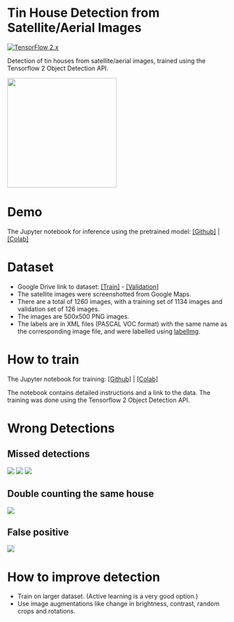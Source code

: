 # Tin House Detection from Satellite/Aerial Images

[![TensorFlow 2.x](https://img.shields.io/badge/TensorFlow-2.x-FF6F00?logo=tensorflow)](https://github.com/tensorflow/tensorflow/releases/tag/v2.1.2)

Detection of tin houses from satellite/aerial images, trained using the Tensorflow 2 Object Detection API.

<img src="https://github.com/yasserius/satellite_image_tinhouse_detector/blob/main/images/poster.png?raw=true" height=250px>

# Demo

The Jupyter notebook for inference using the pretrained model: [[Github]](https://github.com/yasserius/satellite_image_tinhouse_detector/blob/main/inference.ipynb) | [[Colab]](https://colab.research.google.com/github/yasserius/satellite_image_tinhouse_detector/blob/main/inference.ipynb)

# Dataset

* Google Drive link to dataset: [[Train]](https://drive.google.com/drive/folders/1Rn8xcyczl1cUinarS99K0LysUk8zqwpW?usp=sharing) - [[Validation]](https://drive.google.com/drive/folders/1--iWbI43MKuK6WYbj5Q3337L3BN6NnMm?usp=sharing)
* The satellite images were screenshotted from Google Maps.
* There are a total of 1260 images, with a training set of 1134 images and validation set of 126 images.
* The images are 500x500 PNG images.
* The labels are in XML files (PASCAL VOC format) with the same name as the corresponding image file, and were labelled using [labelImg](https://github.com/tzutalin/labelImg).

# How to train

The Jupyter notebook for training: [[Github]](https://github.com/yasserius/satellite_image_tinhouse_detector/blob/main/training.ipynb) | [[Colab]](https://colab.research.google.com/github/yasserius/satellite_image_tinhouse_detector/blob/main/training.ipynb)

The notebook contains detailed instructions and a link to the data.
The training was done using the Tensorflow 2 Object Detection API.

# Wrong Detections
## Missed detections
<img src="https://github.com/yasserius/satellite_image_tinhouse_detector/blob/main/images/bad_1.png?raw=true">
<img src="https://github.com/yasserius/satellite_image_tinhouse_detector/blob/main/images/bad_3.png?raw=true">
<img src="https://github.com/yasserius/satellite_image_tinhouse_detector/blob/main/images/bad_4.png?raw=true">

## Double counting the same house
<img src="https://github.com/yasserius/satellite_image_tinhouse_detector/blob/main/images/bad_2.png?raw=true">

## False positive
<img src="https://github.com/yasserius/satellite_image_tinhouse_detector/blob/main/images/bad_5.png?raw=true">

# How to improve detection
* Train on larger dataset. (Active learning is a very good option.)
* Use image augmentations like change in brightness, contrast, random crops and rotations.
